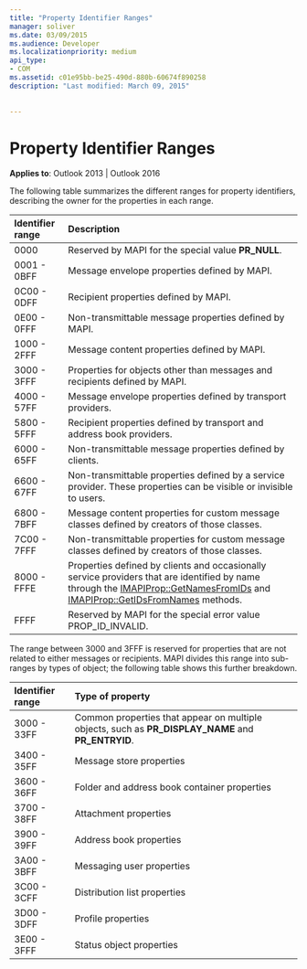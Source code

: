 ```yaml
---
title: "Property Identifier Ranges"
manager: soliver
ms.date: 03/09/2015
ms.audience: Developer
ms.localizationpriority: medium
api_type:
- COM
ms.assetid: c01e95bb-be25-490d-880b-60674f890258
description: "Last modified: March 09, 2015"
 
 
---
```


# Property Identifier Ranges

  
  
**Applies to**: Outlook 2013 | Outlook 2016 
  
The following table summarizes the different ranges for property identifiers, describing the owner for the properties in each range.
  
|**Identifier range**|**Description**|
|:-----|:-----|
|0000  <br/> |Reserved by MAPI for the special value **PR_NULL**. |
|0001 - 0BFF  <br/> |Message envelope properties defined by MAPI. |
|0C00 - 0DFF  <br/> |Recipient properties defined by MAPI. |
|0E00 - 0FFF  <br/> |Non-transmittable message properties defined by MAPI. |
|1000 - 2FFF  <br/> |Message content properties defined by MAPI. |
|3000 - 3FFF  <br/> |Properties for objects other than messages and recipients defined by MAPI. |
|4000 - 57FF  <br/> |Message envelope properties defined by transport providers. |
|5800 - 5FFF  <br/> |Recipient properties defined by transport and address book providers. |
|6000 - 65FF  <br/> |Non-transmittable message properties defined by clients. |
|6600 - 67FF  <br/> |Non-transmittable properties defined by a service provider. These properties can be visible or invisible to users. |
|6800 - 7BFF  <br/> |Message content properties for custom message classes defined by creators of those classes. |
|7C00 - 7FFF  <br/> |Non-transmittable properties for custom message classes defined by creators of those classes. |
|8000 - FFFE  <br/> |Properties defined by clients and occasionally service providers that are identified by name through the [IMAPIProp::GetNamesFromIDs](imapiprop-getnamesfromids.md) and [IMAPIProp::GetIDsFromNames](imapiprop-getidsfromnames.md) methods. |
|FFFF  <br/> |Reserved by MAPI for the special error value PROP_ID_INVALID. |
   
The range between 3000 and 3FFF is reserved for properties that are not related to either messages or recipients. MAPI divides this range into sub-ranges by types of object; the following table shows this further breakdown. 
  
|**Identifier range**|**Type of property**|
|:-----|:-----|
|3000 - 33FF  <br/> |Common properties that appear on multiple objects, such as **PR_DISPLAY_NAME** and **PR_ENTRYID**. |
|3400 - 35FF  <br/> |Message store properties  <br/> |
|3600 - 36FF  <br/> |Folder and address book container properties  <br/> |
|3700 - 38FF  <br/> |Attachment properties  <br/> |
|3900 - 39FF  <br/> |Address book properties  <br/> |
|3A00 - 3BFF  <br/> |Messaging user properties  <br/> |
|3C00 - 3CFF  <br/> |Distribution list properties  <br/> |
|3D00 - 3DFF  <br/> |Profile properties  <br/> |
|3E00 - 3FFF  <br/> |Status object properties  <br/> |
   

